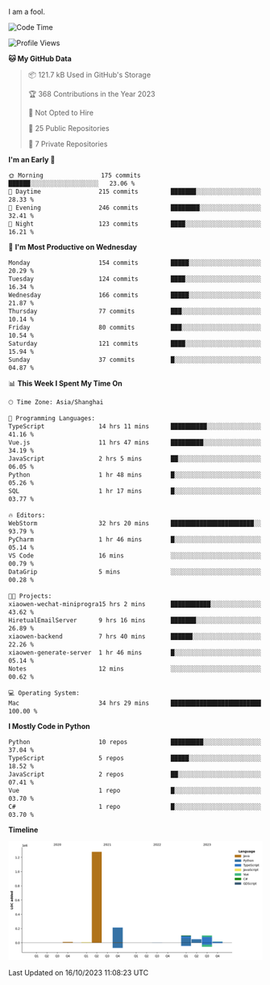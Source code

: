 I am a fool.

<!--START_SECTION:waka-->
![Code Time](http://img.shields.io/badge/Code%20Time-786%20hrs%2026%20mins-blue)

![Profile Views](http://img.shields.io/badge/Profile%20Views-0-blue)

**🐱 My GitHub Data** 

> 📦 121.7 kB Used in GitHub's Storage 
 > 
> 🏆 368 Contributions in the Year 2023
 > 
> 🚫 Not Opted to Hire
 > 
> 📜 25 Public Repositories 
 > 
> 🔑 7 Private Repositories 
 > 
**I'm an Early 🐤** 

```text
🌞 Morning                175 commits         ██████░░░░░░░░░░░░░░░░░░░   23.06 % 
🌆 Daytime                215 commits         ███████░░░░░░░░░░░░░░░░░░   28.33 % 
🌃 Evening                246 commits         ████████░░░░░░░░░░░░░░░░░   32.41 % 
🌙 Night                  123 commits         ████░░░░░░░░░░░░░░░░░░░░░   16.21 % 
```
📅 **I'm Most Productive on Wednesday** 

```text
Monday                   154 commits         █████░░░░░░░░░░░░░░░░░░░░   20.29 % 
Tuesday                  124 commits         ████░░░░░░░░░░░░░░░░░░░░░   16.34 % 
Wednesday                166 commits         █████░░░░░░░░░░░░░░░░░░░░   21.87 % 
Thursday                 77 commits          ███░░░░░░░░░░░░░░░░░░░░░░   10.14 % 
Friday                   80 commits          ███░░░░░░░░░░░░░░░░░░░░░░   10.54 % 
Saturday                 121 commits         ████░░░░░░░░░░░░░░░░░░░░░   15.94 % 
Sunday                   37 commits          █░░░░░░░░░░░░░░░░░░░░░░░░   04.87 % 
```


📊 **This Week I Spent My Time On** 

```text
🕑︎ Time Zone: Asia/Shanghai

💬 Programming Languages: 
TypeScript               14 hrs 11 mins      ██████████░░░░░░░░░░░░░░░   41.16 % 
Vue.js                   11 hrs 47 mins      █████████░░░░░░░░░░░░░░░░   34.19 % 
JavaScript               2 hrs 5 mins        ██░░░░░░░░░░░░░░░░░░░░░░░   06.05 % 
Python                   1 hr 48 mins        █░░░░░░░░░░░░░░░░░░░░░░░░   05.26 % 
SQL                      1 hr 17 mins        █░░░░░░░░░░░░░░░░░░░░░░░░   03.77 % 

🔥 Editors: 
WebStorm                 32 hrs 20 mins      ███████████████████████░░   93.79 % 
PyCharm                  1 hr 46 mins        █░░░░░░░░░░░░░░░░░░░░░░░░   05.14 % 
VS Code                  16 mins             ░░░░░░░░░░░░░░░░░░░░░░░░░   00.79 % 
DataGrip                 5 mins              ░░░░░░░░░░░░░░░░░░░░░░░░░   00.28 % 

🐱‍💻 Projects: 
xiaowen-wechat-miniprogra15 hrs 2 mins       ███████████░░░░░░░░░░░░░░   43.62 % 
HiretualEmailServer      9 hrs 16 mins       ███████░░░░░░░░░░░░░░░░░░   26.89 % 
xiaowen-backend          7 hrs 40 mins       ██████░░░░░░░░░░░░░░░░░░░   22.26 % 
xiaowen-generate-server  1 hr 46 mins        █░░░░░░░░░░░░░░░░░░░░░░░░   05.14 % 
Notes                    12 mins             ░░░░░░░░░░░░░░░░░░░░░░░░░   00.62 % 

💻 Operating System: 
Mac                      34 hrs 29 mins      █████████████████████████   100.00 % 
```

**I Mostly Code in Python** 

```text
Python                   10 repos            █████████░░░░░░░░░░░░░░░░   37.04 % 
TypeScript               5 repos             █████░░░░░░░░░░░░░░░░░░░░   18.52 % 
JavaScript               2 repos             ██░░░░░░░░░░░░░░░░░░░░░░░   07.41 % 
Vue                      1 repo              █░░░░░░░░░░░░░░░░░░░░░░░░   03.70 % 
C#                       1 repo              █░░░░░░░░░░░░░░░░░░░░░░░░   03.70 % 
```



**Timeline**

![Lines of Code chart](https://raw.githubusercontent.com/VeejaLiu/VeejaLiu/master/assets/bar_graph.png)


 Last Updated on 16/10/2023 11:08:23 UTC
<!--END_SECTION:waka-->
